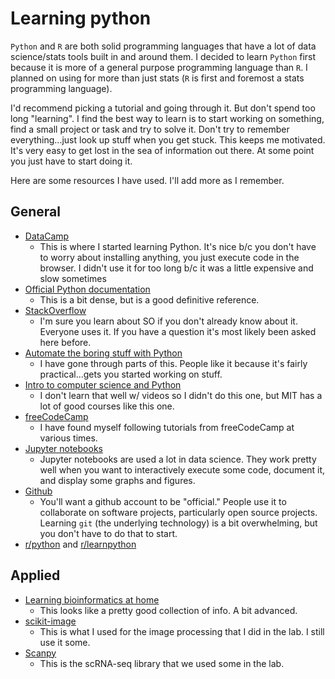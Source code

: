 # Learning python

`Python` and `R` are both solid programming languages that have a lot of data science/stats tools built in and around them. I decided to learn `Python` first because it is more of a general purpose programming language than `R`. I planned on using for more than just stats (`R` is first and foremost a stats programming language).

I'd recommend picking a tutorial and going through it. But don't spend too long "learning". I find the best way to learn is to start working on something, find a small project or task and try to solve it. Don't try to remember everything...just look up stuff when you get stuck. This keeps me motivated. It's very easy to get lost in the sea of information out there. At some point you just have to start doing it.

Here are some resources I have used. I'll add more as I remember.

## General

- [DataCamp](https://www.datacamp.com/)
  - This is where I started learning Python. It's nice b/c you don't have to worry about installing anything, you just execute code in the browser. I didn't use it for too long b/c it was a little expensive and slow sometimes
- [Official Python documentation](https://docs.python.org/)
  - This is a bit dense, but is a good definitive reference.
- [StackOverflow](https://stackoverflow.com/)
  - I'm sure you learn about SO if you don't already know about it. Everyone uses it. If you have a question it's most likely been asked here before.
- [Automate the boring stuff with Python](https://automatetheboringstuff.com/)
  - I have gone through parts of this. People like it because it's fairly practical...gets you started working on stuff.
- [Intro to computer science and Python](https://ocw.mit.edu/courses/electrical-engineering-and-computer-science/6-0001-introduction-to-computer-science-and-programming-in-python-fall-2016/)
  - I don't learn that well w/ videos so I didn't do this one, but MIT has a lot of good courses like this one.
- [freeCodeCamp](https://www.freecodecamp.org/learn)
  - I have found myself following tutorials from freeCodeCamp at various times. 
- [Jupyter notebooks](https://jupyter.org/)
  - Jupyter notebooks are used a lot in data science. They work pretty well when you want to interactively execute some code, document it, and display some graphs and figures.
- [Github](https://github.com/)
  - You'll want a github account to be "official." People use it to collaborate on software projects, particularly open source projects. Learning `git` (the underlying technology) is a bit overwhelming, but you don't have to do that to start.
- [r/python](https://www.reddit.com/r/Python/) and [r/learnpython](https://www.reddit.com/r/learnpython/)

## Applied

- [Learning bioinformatics at home](https://github.com/harvardinformatics/learning-bioinformatics-at-home)
  - This looks like a pretty good collection of info. A bit advanced.
- [scikit-image](https://scikit-image.org/docs/stable/)
  - This is what I used for the image processing that I did in the lab. I still use it some.
- [Scanpy](https://scanpy.readthedocs.io/en/stable/)
  - This is the scRNA-seq library that we used some in the lab.
